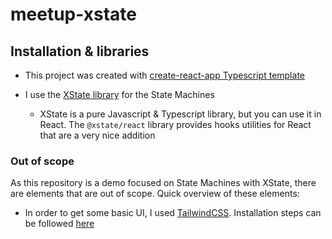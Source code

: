 # meetup-xstate


## Installation & libraries

* This project was created with [create-react-app Typescript template](https://create-react-app.dev/docs/adding-typescript/)

* I use the [XState library](xstate.js.org/) for the State Machines

  * XState is a pure Javascript & Typescript library, but you can use it in React. The `@xstate/react` library provides hooks utilities for React that are a very nice addition

### Out of scope


As this repository is a demo focused on State Machines with XState, there are elements that are out of scope. Quick overview of these elements:


- In order to get some basic UI, I used [TailwindCSS](tailwindcss.com/). Installation steps can be followed [here](https://tailwindcss.com/docs/guides/create-react-app)


